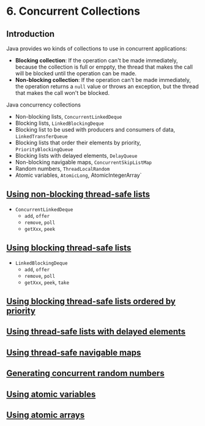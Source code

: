 # 6. Concurrent Collections

## Introduction

Java provides wo kinds of collections to use in concurrent applications:

* __Blocking collection__: If the operation can't be made immediately, because the collection is full or emppty, the thread that makes the call will be blocked until the operation can be made.
* __Non-blocking collection__: If the operation can't be made immediately, the operation returns a `null` value or throws an exception, but the thread that makes the call won't be blocked.

Java concurrency collections

* Non-blocking lists, `ConcurrentLinkedDeque`
* Blocking lists, `LinkedBlockingDeque`
* Blocking list to be used with producers and consumers of data, `LinkedTransferQueue`
* Blocking lists that order their elements by priority, `PriorityBlockingQueue`
* Blocking lists with delayed elements, `DelayQueue`
* Non-blocking navigable maps, `ConcurrentSkipListMap`
* Random numbers, `ThreadLocalRandom`
* Atomic variables, `AtomicLong`, AtomicIntegerArray`

## [Using non-blocking thread-safe lists](using-non-blocking-thread-safe-lists)

* `ConcurrentLinkedDeque`
    + `add`, `offer`
    + `remove`, `poll`
    + `getXxx`, `peek`

## [Using blocking thread-safe lists](using-blocking-thread-safe-lists)

* `LinkedBlockingDeque`
    + `add`, `offer`
    + `remove`, `poll`
    + `getXxx`, `peek`, `take`

## [Using blocking thread-safe lists ordered by priority](using-blocking-thread-safe-lists-ordered-by-priority)

## [Using thread-safe lists with delayed elements](using-thread-safe-lists-with-delayed-elements)

## [Using thread-safe navigable maps](using-thread-safe-navigable-maps)

## [Generating concurrent random numbers](generating-concurrent-random-numbers)

## [Using atomic variables](using-atomic-variables)

## [Using atomic arrays](using-atomic-arrays)
